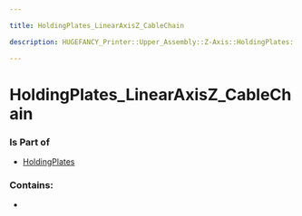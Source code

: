 ```yaml
---

title: HoldingPlates_LinearAxisZ_CableChain

description: HUGEFANCY_Printer::Upper_Assembly::Z-Axis::HoldingPlates::HoldingPlates_LinearAxisZ_CableChain

---
```

# HoldingPlates_LinearAxisZ_CableChain
<script>
    var geoarray = '{"HoldingPlates_LinearAxisZ_CableChain": {}}';
</script>
<script>
    var basepath = '/assets/HUGEFANCY_Printer/Upper_Assembly/Z-Axis/HoldingPlates/';
</script>
<link rel="stylesheet" href="/css/container.css">

<div id="container"></div>

<!-- these are the required scripts for the three.js scene -->
<script src="/lib/three.min.js"></script>
<script src="/lib/OrbitControls.js"></script>
<script src="/lib/RectAreaLightUniformsLib.js"></script>
<!-- this is your app's lib file -->
<script src="/lib/triceratops_app.js"></script>
### Is Part of
- [HoldingPlates](../HoldingPlates)  

### Contains:
- [](./HoldingPlates_LinearAxisZ_CableChain/)

